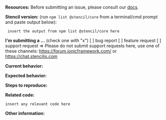 **Resources:**
Before submitting an issue, please consult our [docs](https://stenciljs.com/).

**Stencil version:** (run `npm list @stencil/core` from a terminal/cmd prompt and paste output below):

```
 insert the output from npm list @stencil/core here
```

**I'm submitting a ...**  (check one with "x")
[ ] bug report
[ ] feature request
[ ] support request => Please do not submit support requests here, use one of these channels: https://forum.ionicframework.com/ or https://chat.stenciljs.com

**Current behavior:**
<!-- Describe how the bug manifests. -->

**Expected behavior:**
<!-- Describe what the behavior would be without the bug. -->

**Steps to reproduce:**
<!-- If you are able to illustrate the bug or feature request with an example, please provide steps to reproduce and if possible a demo
-->

**Related code:**

```
insert any relevant code here
```

**Other information:**
<!-- List any other information that is relevant to your issue. Stack traces, related issues, suggestions on how to fix, Stack Overflow links, forum links, etc. -->
